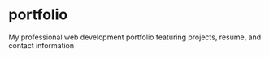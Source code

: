 # portfolio
My professional web development portfolio featuring projects, resume, and contact information

